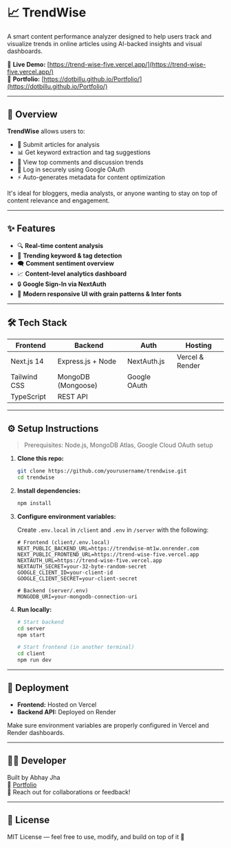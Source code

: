 # 📈 TrendWise

A smart content performance analyzer designed to help users track and visualize trends in online articles using AI-backed insights and visual dashboards.

🔗 **Live Demo:** [https://trend-wise-five.vercel.app/](https://trend-wise-five.vercel.app/)  
💼 **Portfolio:** [https://dotbillu.github.io/Portfolio/](https://dotbillu.github.io/Portfolio/)

---

## 🧠 Overview

**TrendWise** allows users to:

- 📰 Submit articles for analysis
- 📊 Get keyword extraction and tag suggestions
- 🧵 View top comments and discussion trends
- 🔐 Log in securely using Google OAuth
- ⚡ Auto-generates metadata for content optimization

It's ideal for bloggers, media analysts, or anyone wanting to stay on top of content relevance and engagement.

---

## ✨ Features

- 🔍 **Real-time content analysis**
- 📌 **Trending keyword & tag detection**
- 🗨️ **Comment sentiment overview**
- 📈 **Content-level analytics dashboard**
- 🔒 **Google Sign-In via NextAuth**
- 🎨 **Modern responsive UI with grain patterns & Inter fonts**

---

## 🛠️ Tech Stack

| Frontend        | Backend             | Auth         | Hosting        |
|-----------------|---------------------|--------------|----------------|
| Next.js 14      | Express.js + Node   | NextAuth.js  | Vercel & Render |
| Tailwind CSS    | MongoDB (Mongoose)  | Google OAuth |                |
| TypeScript      | REST API            |              |                |

---

## ⚙️ Setup Instructions

> Prerequisites: Node.js, MongoDB Atlas, Google Cloud OAuth setup

1. **Clone this repo:**

   ```bash
   git clone https://github.com/yourusername/trendwise.git
   cd trendwise
   ```

2. **Install dependencies:**

   ```bash
   npm install
   ```

3. **Configure environment variables:**

   Create `.env.local` in `/client` and `.env` in `/server` with the following:

   ```env
   # Frontend (client/.env.local)
   NEXT_PUBLIC_BACKEND_URL=https://trendwise-mt1w.onrender.com
   NEXT_PUBLIC_FRONTEND_URL=https://trend-wise-five.vercel.app
   NEXTAUTH_URL=https://trend-wise-five.vercel.app
   NEXTAUTH_SECRET=your-32-byte-random-secret
   GOOGLE_CLIENT_ID=your-client-id
   GOOGLE_CLIENT_SECRET=your-client-secret
   ```

   ```env
   # Backend (server/.env)
   MONGODB_URI=your-mongodb-connection-uri
   ```

4. **Run locally:**

   ```bash
   # Start backend
   cd server
   npm start

   # Start frontend (in another terminal)
   cd client
   npm run dev
   ```

---

## 🚀 Deployment

- **Frontend:** Hosted on Vercel
- **Backend API:** Deployed on Render

Make sure environment variables are properly configured in Vercel and Render dashboards.

---

## 👨‍💻 Developer

Built by Abhay Jha  
💼 [Portfolio](https://dotbillu.github.io/Portfolio/)  
💌 Reach out for collaborations or feedback!

---

## 📝 License

MIT License — feel free to use, modify, and build on top of it 🚀